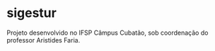 # sigestur
Projeto desenvolvido no IFSP Câmpus Cubatão, sob coordenação do professor Aristides Faria.
